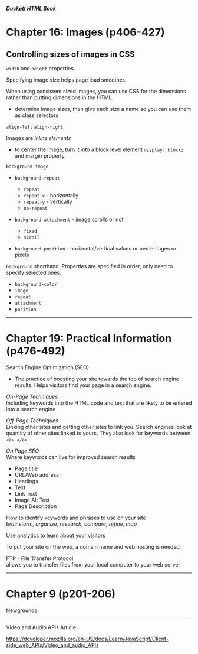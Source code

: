 ***Duckett HTML Book***  

# Chapter 16: Images (p406-427)

## Controlling sizes of images in CSS

`width` and `height` properties.

Specifying image size helps page load smoother.

When using consistent sized images, you can use CSS for the dimensions rather than putting dimensions in the HTML.

- determine image sizes, then give each size a name so you can use them as class selectors

`align-left` `align-right`

Images are _inline elements_

- to center the image, turn it into a block level element `display: block;` and margin property.

`background-image`

- `background-repeat`
  - `repeat`
  - `repeat-x` - horizontally
  - `repeat-y` - vertically
  - `no-repeat`
- `background-attachment` - image scrolls or not
  - `fixed`
  - `scroll`

- `background-position` - horizontal/vertical values or percentages or pixels

`background` shorthand. Properties are specified in order, only need to specify selected ones.

- `background-color`
- `image`
- `repeat`
- `attachment`
- `position`

---

# Chapter 19: Practical Information (p476-492)

Search Engine Optimization (SEO)

- The practice of boosting your site towards the top of search engine results. Helps visitors find your page in a search engine.

_On-Page Techniques_  
Including keywords into the HTML code and text that are likely to be entered into a search engine

_Off-Page Techniques_  
Linking other sites and getting other sites to link you. Search engines look at quantity of other sites linked to yours. They also look for keywords between `<a> </a>`.

_On Page SEO_  
Where keywords can live for improved search results

- Page title
- URL/Web address
- Headings
- Text
- Link Text
- Image Alt Text
- Page Description

How to identify keywords and phrases to use on your site  
_brainstorm, organize, research, compare, refine, map_

Use analytics to learn about your visitors

To put your site on the web, a domain name and web hosting is needed.

FTP - File Transfer Protocol  
allows you to transfer files from your local computer to your web server

---
# Chapter 9 (p201-206)

Newgrounds.

---

Video and Audio APIs Article

https://developer.mozilla.org/en-US/docs/Learn/JavaScript/Client-side_web_APIs/Video_and_audio_APIs